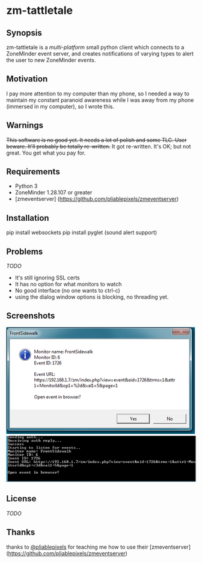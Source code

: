 # zm-tattletale

## Synopsis
zm-tattletale is a *multi-platform* small python client which connects to a ZoneMinder event server, and creates notifications of varying types to alert the user to new ZoneMinder events.


## Motivation
I pay more attention to my computer than my phone, so I needed a way to maintain my constant paranoid awareness while I was away from my phone (immersed in my computer), so I wrote this.

## Warnings
~~This software is no good yet. It needs a lot of polish and some TLC. User beware. It'll probably be totally re-written.~~ It got re-written. It's OK; but not great. You get what you pay for.

## Requirements
* Python 3
* ZoneMinder 1.28.107 or greater
* [zmeventserver] (https://github.com/pliablepixels/zmeventserver)

## Installation
pip install websockets
pip install pyglet (sound alert support)

## Problems
*TODO*
* It's still ignoring SSL certs
* It has no option for what monitors to watch
* No good interface (no one wants to ctrl-c)
* using the dialog window options is blocking, no threading yet.

## Screenshots
![SS1](https://raw.githubusercontent.com/segordon/zm-tattletale/master/screenshot1.png)
![SS2](https://raw.githubusercontent.com/segordon/zm-tattletale/master/screenshot2.png)

## License
*TODO*

## Thanks
thanks to [@pliablepixels](https://github.com/pliablepixels/) for teaching me how to use their [zmeventserver] (https://github.com/pliablepixels/zmeventserver)
